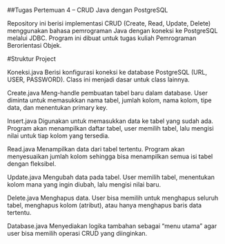 ##Tugas Pertemuan 4 – CRUD Java dengan PostgreSQL

Repository ini berisi implementasi CRUD (Create, Read, Update, Delete) menggunakan bahasa pemrograman Java dengan koneksi ke PostgreSQL melalui JDBC. Program ini dibuat untuk tugas kuliah Pemrograman Berorientasi Objek.

#Struktur Project

Koneksi.java
Berisi konfigurasi koneksi ke database PostgreSQL (URL, USER, PASSWORD). Class ini menjadi dasar untuk class lainnya.

Create.java
Meng-handle pembuatan tabel baru dalam database. User diminta untuk memasukkan nama tabel, jumlah kolom, nama kolom, tipe data, dan menentukan primary key.

Insert.java
Digunakan untuk memasukkan data ke tabel yang sudah ada. Program akan menampilkan daftar tabel, user memilih tabel, lalu mengisi nilai untuk tiap kolom yang tersedia.

Read.java
Menampilkan data dari tabel tertentu. Program akan menyesuaikan jumlah kolom sehingga bisa menampilkan semua isi tabel dengan fleksibel.

Update.java
Mengubah data pada tabel. User memilih tabel, menentukan kolom mana yang ingin diubah, lalu mengisi nilai baru.

Delete.java
Menghapus data. User bisa memilih untuk menghapus seluruh tabel, menghapus kolom (atribut), atau hanya menghapus baris data tertentu.

Database.java
Menyediakan logika tambahan sebagai “menu utama” agar user bisa memilih operasi CRUD yang diinginkan.
